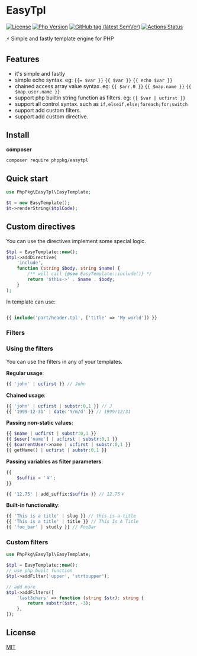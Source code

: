 # EasyTpl

[![License](https://img.shields.io/packagist/l/phppkg/easytpl.svg?style=flat-square)](LICENSE)
[![Php Version](https://img.shields.io/badge/php-%3E=8.0-brightgreen.svg?maxAge=2592000)](https://packagist.org/packages/phppkg/easytpl)
[![GitHub tag (latest SemVer)](https://img.shields.io/github/tag/phppkg/easytpl)](https://github.com/phppkg/easytpl)
[![Actions Status](https://github.com/phppkg/easytpl/workflows/Unit-Tests/badge.svg)](https://github.com/phppkg/easytpl/actions)

⚡️ Simple and fastly template engine for PHP

## Features

- it's simple and fastly
- simple echo syntax. eg: `{{= $var }}` `{{ $var }}` `{{ echo $var }}`
- chained access array value syntax. eg: `{{ $arr.0 }}` `{{ $map.name }}` `{{ $map.user.name }}`
- support php builtin string function as filters. eg: `{{ $var | ucfirst }}`
- support all control syntax. such as `if,elseif,else;foreach;for;switch`
- support add custom filters.
- support add custom directive.

## Install

**composer**

```bash
composer require phppkg/easytpl
```

## Quick start

```php
use PhpPkg\EasyTpl\EasyTemplate;

$t = new EasyTemplate();
$t->renderString($tplCode);
```

## Custom directives

You can use the directives implement some special logic.

```php
$tpl = EasyTemplate::new();
$tpl->addDirective(
    'include',
    function (string $body, string $name) {
        /** will call {@see EasyTemplate::include()} */
        return '$this->' . $name . $body;
    }
);
```

In template can use:

```php

{{ include('part/header.tpl', ['title' => 'My world']) }}

```

### Filters

### Using the filters

You can use the filters in any of your templates.

**Regular usage**:

```php
{{ 'john' | ucfirst }} // John
```

**Chained usage**:

```php
{{ 'john' | ucfirst | substr:0,1 }} // J
{{ '1999-12-31' | date:'Y/m/d' }} // 1999/12/31
```

**Passing non-static values**:

```php
{{ $name | ucfirst | substr:0,1 }}
{{ $user['name'] | ucfirst | substr:0,1 }}
{{ $currentUser->name | ucfirst | substr:0,1 }}
{{ getName() | ucfirst | substr:0,1 }}
```

**Passing variables as filter parameters**:

```php
{{
    $suffix = '￥';
}}

{{ '12.75' | add_suffix:$suffix }} // 12.75￥
```

**Built-in functionality**:

```php
{{ 'This is a title' | slug }} // this-is-a-title
{{ 'This is a title' | title }} // This Is A Title
{{ 'foo_bar' | studly }} // FooBar
```

### Custom filters

```php
use PhpPkg\EasyTpl\EasyTemplate;

$tpl = EasyTemplate::new();
// use php built function
$tpl->addFilter('upper', 'strtoupper');

// add more
$tpl->addFilters([
    'last3chars' => function (string $str): string {
        return substr($str, -3);
    },
]);

```

## License

[MIT](LICENSE)
